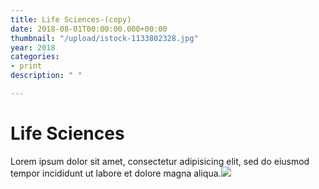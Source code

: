 ```yaml
---
title: Life Sciences-(copy)
date: 2018-08-01T00:00:00.000+00:00
thumbnail: "/upload/istock-1133802328.jpg"
year: 2018
categories:
- print
description: " "

---
```

# Life Sciences

Lorem ipsum dolor sit amet, consectetur adipisicing elit, sed do eiusmod tempor incididunt ut labore et dolore magna aliqua.![](/upload/istock-1133802328.jpg)